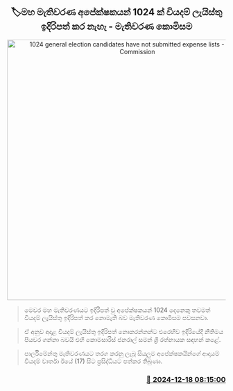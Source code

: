 <p align='center'><b><h2 align='center' title='1024 general election candidates have not submitted expense lists - Elections Commission'>🏷මහ මැතිවරණ අපේක්ෂකයන් 1024 ක් වියදම් ලැයිස්තු ඉදිරිපත් කර නැහැ - මැතිවරණ කොමිසම
</h2></b></p>
<p align='center'><img src='https://helakuru.sgp1.cdn.digitaloceanspaces.com/esana/images/lib/election-commission-398934.jpg' width='600' alt='1024 general election candidates have not submitted expense lists - Elections Commission'></p>

> මෙවර මහ මැතිවරණයට ඉදිරිපත් වු අපේක්ෂකයන් 1024 දෙනෙකු තවමත් වියදම් ලැයිස්තු ඉදිරිපත් කර නොමැති බව මැතිවරණ කොමිසම පවසනවා.

> ඒ අනුව අදාළ වියදම් ලැයිස්තු ඉදිරිපත් නොකරන්නන්ට එරෙහිව ඉදිරියේදී නීතිමය පියවර ගන්නා බවයි එහි කොමසාරිස් ජනරාල් සමන් ශ්‍රී රත්නායක සඳහන් කළේ.

> පාර්ලිමේන්තු මැතිවරණයට තරග කරනු ලැබූ සියලු‍ම අපේක්ෂකයින්ගේ ආදායම් වියදම් වාර්තා ඊයේ (17) සිට ප්‍රසිද්ධියට පත්කර තිබුණා.



<h3 align='right'><a href='https://www.helakuru.lk/esana/p/105969/'>📅 2024-12-18 08:15:00</a></h3>
